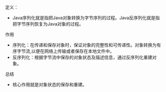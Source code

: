 定义：

- Java序列化就是指把Java对象转换为字节序列的过程。Java反序列化就是指把字节序列恢复为Java对象的过程。

作用

- 序列化：在传递和保存对象时，保证对象的完整性和可传递性。对象转换为有序字节流,以便在网络上传输或者保存在本地文件中。
- 反序列化：根据字节流中保存的对象状态及描述信息，通过反序列化重建对象。

总结

- 核心作用就是对象状态的保存和重建。